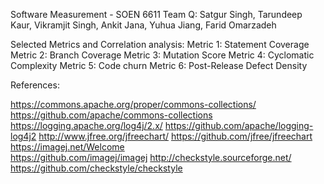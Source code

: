 Software Measurement - SOEN 6611
Team Q: Satgur Singh, Tarundeep Kaur, Vikramjit Singh, Ankit Jana, Yuhua Jiang, Farid Omarzadeh

Selected Metrics and Correlation analysis:
Metric 1: Statement Coverage
Metric 2: Branch Coverage
Metric 3: Mutation Score
Metric 4: Cyclomatic Complexity
Metric 5: Code churn 
Metric 6: Post-Release Defect Density


 


References:

https://commons.apache.org/proper/commons-collections/
https://github.com/apache/commons-collections
https://logging.apache.org/log4j/2.x/
https://github.com/apache/logging-log4j2
http://www.jfree.org/jfreechart/
https://github.com/jfree/jfreechart
https://imagej.net/Welcome			
https://github.com/imagej/imagej 
http://checkstyle.sourceforge.net/
https://github.com/checkstyle/checkstyle
